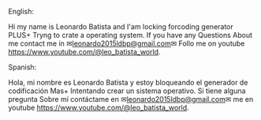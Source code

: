 English:

Hi my name is Leonardo Batista and I'am locking forcoding generator
PLUS+ Tryng to crate a operating system. If you have any Questions
About me contact me in ✉leonardo2015ldbp@gmail.com✉
Follo me on youtube https://www.youtube.com/@leo_batista_world.

Spanish:

Hola, mi nombre es Leonardo Batista y estoy bloqueando el generador de codificación
Mas+ Intentando crear un sistema operativo. Si tiene alguna pregunta
Sobre mí contáctame en ✉leonardo2015ldbp@gmail.com✉
me en youtube https://www.youtube.com/@leo_batista_world.
